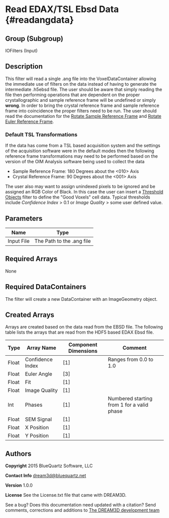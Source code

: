 Read EDAX/TSL Ebsd Data {#readangdata}
=====


## Group (Subgroup) ##
IOFilters (Input)


## Description ##
This filter will read a single .ang file into the VoxelDataContainer allowing the immediate use of filters on the data instead of having to generate the intermediate .h5ebsd file. The user should be aware that simply reading the file then performing operations that are dependent on the proper crystallographic and sample reference frame will be undefined or simply **wrong**. In order to bring the crystal reference frame and sample reference frame into coincidence the proper filters need to be run. The user should read the documentation for the [Rotate Sample Reference Frame](rotatesamplerefframe.html) and [Rotate Euler Reference Frame](rotateeulerrefframe.html).

### Default TSL Transformations ###

If the data has come from a TSL based acquisition system and the settings of the acquisition software were in the default modes then the following reference frame transformations may need to be performed based on the version of the OIM Analysis software being used to collect the data

+ Sample Reference Frame: 180 Degrees about the <010> Axis
+ Crystal Reference Frame: 90 Degrees about the <001> Axis

The user also may want to assign unindexed pixels to be ignored and be assigned an RGB Color of Black. In this case the user can insert a [Threshold Objects](multithresholdobjects.html) filter to define the "Good Voxels" cell data. Typical thresholds include _Confidence Index_ > 0.1 or _Image Quality_ > some user defined value.

## Parameters ##

| Name             | Type |
|------------------|------|
| Input File | The Path to the .ang file |

## Required Arrays ##

None

## Required DataContainers ##

The filter will create a new DataContainer with an ImageGeometry object.


## Created Arrays ##

Arrays are created based on the data read from the EBSD file. The following table lists the arrays that are read from the HDF5 based EDAX Ebsd file. 

| Type | Array Name | Component Dimensions | Comment |
|------|--------------------|-------------|---------|
| Float  | Confidence Index | [1]     | Ranges from 0.0 to 1.0   |
| Float  | Euler Angle      | [3]     |    |
| Float  | Fit              | [1]     |    |
| Float  | Image Quality    | [1] |    |
| Int    | Phases             | [1] | Numbered starting from 1 for a valid phase   |
| Float  | SEM Signal       | [1] |    |
| Float  | X Position       | [1] |    |
| Float  | Y Position       | [1] |    |



## Authors ##

**Copyright** 2015 BlueQuartz Software, LLC

**Contact Info** dream3d@bluequartz.net

**Version** 1.0.0

**License**  See the License.txt file that came with DREAM3D.



See a bug? Does this documentation need updated with a citation? Send comments, corrections and additions to [The DREAM3D development team](mailto:dream3d@bluequartz.net?subject=Documentation%20Correction)

